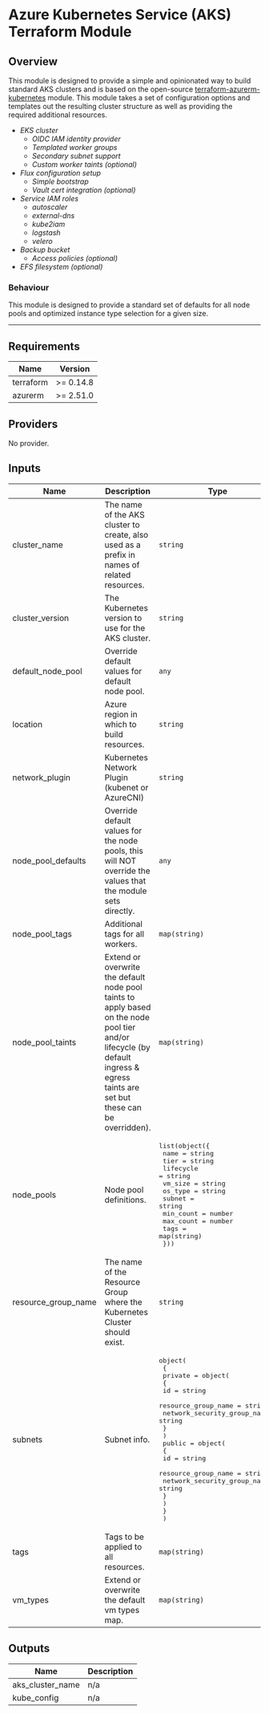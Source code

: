# Azure Kubernetes Service (AKS) Terraform Module

## Overview

This module is designed to provide a simple and opinionated way to build standard AKS clusters and is based on the open-source [terraform-azurerm-kubernetes](https://github.com/Azure-Terraform/terraform-azurerm-kubernetes) module. This module takes a set of configuration options and templates out the resulting cluster structure as well as providing the required additional resources.

- _EKS cluster_
  - _OIDC IAM identity provider_
  - _Templated worker groups_
  - _Secondary subnet support_
  - _Custom worker taints (optional)_
- _Flux configuration setup_
  - _Simple bootstrap_
  - _Vault cert integration (optional)_
- _Service IAM roles_
  - _autoscaler_
  - _external-dns_
  - _kube2iam_
  - _logstash_
  - _velero_
- _Backup bucket_
  - _Access policies (optional)_
- _EFS filesystem (optional)_

### Behaviour

This module is designed to provide a standard set of defaults for all node pools and optimized instance type selection for a given size.

---

<!--- BEGIN_TF_DOCS --->
## Requirements

| Name | Version |
|------|---------|
| terraform | >= 0.14.8 |
| azurerm | >= 2.51.0 |

## Providers

No provider.

## Inputs

| Name | Description | Type | Default | Required |
|------|-------------|------|---------|:--------:|
| cluster\_name | The name of the AKS cluster to create, also used as a prefix in names of related resources. | `string` | n/a | yes |
| cluster\_version | The Kubernetes version to use for the AKS cluster. | `string` | `"1.18"` | no |
| default\_node\_pool | Override default values for default node pool. | `any` | `{}` | no |
| location | Azure region in which to build resources. | `string` | n/a | yes |
| network\_plugin | Kubernetes Network Plugin (kubenet or AzureCNI) | `string` | `"kubenet"` | no |
| node\_pool\_defaults | Override default values for the node pools, this will NOT override the values that the module sets directly. | `any` | `{}` | no |
| node\_pool\_tags | Additional tags for all workers. | `map(string)` | `{}` | no |
| node\_pool\_taints | Extend or overwrite the default node pool taints to apply based on the node pool tier and/or lifecycle (by default ingress & egress taints are set but these can be overridden). | `map(string)` | `{}` | no |
| node\_pools | Node pool definitions. | <pre>list(object({<br>    name      = string<br>    tier      = string<br>    lifecycle = string<br>    vm_size   = string<br>    os_type   = string<br>    subnet    = string<br>    min_count = number<br>    max_count = number<br>    tags      = map(string)<br>  }))</pre> | n/a | yes |
| resource\_group\_name | The name of the Resource Group where the Kubernetes Cluster should exist. | `string` | n/a | yes |
| subnets | Subnet info. | <pre>object(<br>    {<br>      private = object(<br>        {<br>          id                          = string<br>          resource_group_name         = string<br>          network_security_group_name = string<br>        }<br>      )<br>      public = object(<br>        {<br>          id                          = string<br>          resource_group_name         = string<br>          network_security_group_name = string<br>        }<br>      )<br>    }<br>  )</pre> | n/a | yes |
| tags | Tags to be applied to all resources. | `map(string)` | n/a | yes |
| vm\_types | Extend or overwrite the default vm types map. | `map(string)` | `{}` | no |

## Outputs

| Name | Description |
|------|-------------|
| aks\_cluster\_name | n/a |
| kube\_config | n/a |

<!--- END_TF_DOCS --->
